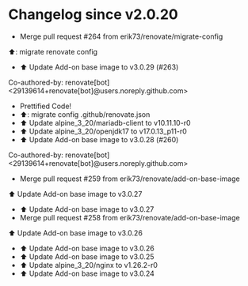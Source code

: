 # Changelog since v2.0.20
- Merge pull request #264 from erik73/renovate/migrate-config

⬆️: migrate renovate config 
- ⬆️ Update Add-on base image to v3.0.29 (#263)

Co-authored-by: renovate[bot] <29139614+renovate[bot]@users.noreply.github.com> 
- Prettified Code! 
- ⬆️: migrate config .github/renovate.json 
- ⬆️ Update alpine_3_20/mariadb-client to v10.11.10-r0 
- ⬆️ Update alpine_3_20/openjdk17 to v17.0.13_p11-r0 
- ⬆️ Update Add-on base image to v3.0.28 (#260)

Co-authored-by: renovate[bot] <29139614+renovate[bot]@users.noreply.github.com> 
- Merge pull request #259 from erik73/renovate/add-on-base-image

⬆️ Update Add-on base image to v3.0.27 
- ⬆️ Update Add-on base image to v3.0.27 
- Merge pull request #258 from erik73/renovate/add-on-base-image

⬆️ Update Add-on base image to v3.0.26 
- ⬆️ Update Add-on base image to v3.0.26 
- ⬆️ Update Add-on base image to v3.0.25 
- ⬆️ Update alpine_3_20/nginx to v1.26.2-r0 
- ⬆️ Update Add-on base image to v3.0.24 
